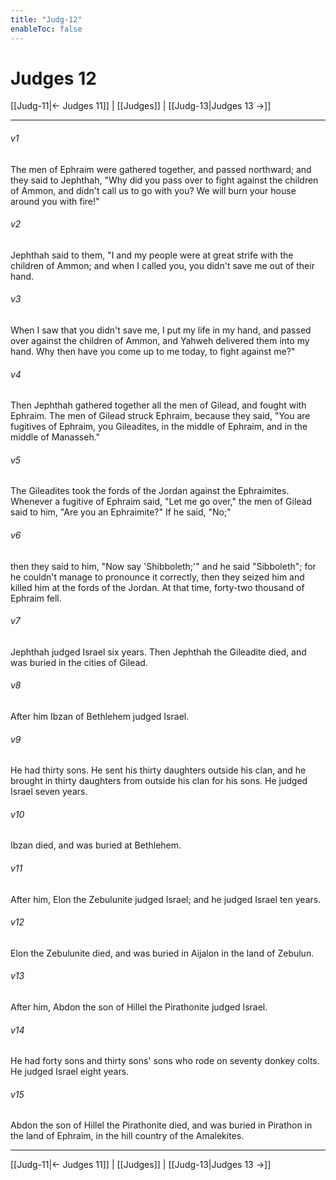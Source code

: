 ```yaml
---
title: "Judg-12"
enableToc: false
---
```

# Judges 12

[[Judg-11|← Judges 11]] | [[Judges]] | [[Judg-13|Judges 13 →]]
***



###### v1 
The men of Ephraim were gathered together, and passed northward; and they said to Jephthah, "Why did you pass over to fight against the children of Ammon, and didn't call us to go with you? We will burn your house around you with fire!" 

###### v2 
Jephthah said to them, "I and my people were at great strife with the children of Ammon; and when I called you, you didn't save me out of their hand. 

###### v3 
When I saw that you didn't save me, I put my life in my hand, and passed over against the children of Ammon, and Yahweh delivered them into my hand. Why then have you come up to me today, to fight against me?" 

###### v4 
Then Jephthah gathered together all the men of Gilead, and fought with Ephraim. The men of Gilead struck Ephraim, because they said, "You are fugitives of Ephraim, you Gileadites, in the middle of Ephraim, and in the middle of Manasseh." 

###### v5 
The Gileadites took the fords of the Jordan against the Ephraimites. Whenever a fugitive of Ephraim said, "Let me go over," the men of Gilead said to him, "Are you an Ephraimite?" If he said, "No;" 

###### v6 
then they said to him, "Now say 'Shibboleth;'" and he said "Sibboleth"; for he couldn't manage to pronounce it correctly, then they seized him and killed him at the fords of the Jordan. At that time, forty-two thousand of Ephraim fell. 

###### v7 
Jephthah judged Israel six years. Then Jephthah the Gileadite died, and was buried in the cities of Gilead. 

###### v8 
After him Ibzan of Bethlehem judged Israel. 

###### v9 
He had thirty sons. He sent his thirty daughters outside his clan, and he brought in thirty daughters from outside his clan for his sons. He judged Israel seven years. 

###### v10 
Ibzan died, and was buried at Bethlehem. 

###### v11 
After him, Elon the Zebulunite judged Israel; and he judged Israel ten years. 

###### v12 
Elon the Zebulunite died, and was buried in Aijalon in the land of Zebulun. 

###### v13 
After him, Abdon the son of Hillel the Pirathonite judged Israel. 

###### v14 
He had forty sons and thirty sons' sons who rode on seventy donkey colts. He judged Israel eight years. 

###### v15 
Abdon the son of Hillel the Pirathonite died, and was buried in Pirathon in the land of Ephraim, in the hill country of the Amalekites.

***
[[Judg-11|← Judges 11]] | [[Judges]] | [[Judg-13|Judges 13 →]]
